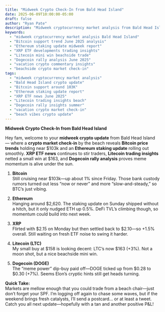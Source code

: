 ```yaml
---
title: "Midweek Crypto Check-In from Bald Head Island"
date: 2025-06-09T10:00:00-05:00
draft: false
author: "Ryan Pate"
description: "Midweek cryptocurrency market analysis from Bald Head Island—covering Bitcoin support around $103K, Ethereum staking update, XRP ETF developments, Litecoin gains, and Dogecoin rally insights."
keywords:
  - "midweek cryptocurrency market analysis Bald Head Island"
  - "Bitcoin support trend June 2025 analysis"
  - "Ethereum staking update midweek report"
  - "XRP ETF developments trading insights"
  - "Litecoin mini win beachside trade"
  - "Dogecoin rally analysis June 2025"
  - "vacation crypto commentary insights"
  - "beachside crypto market check-in"
tags:
  - "midweek cryptocurrency market analysis"
  - "Bald Head Island crypto update"
  - "Bitcoin support around 103K"
  - "Ethereum staking update report"
  - "XRP ETF news June 2025"
  - "Litecoin trading insights beach"
  - "Dogecoin rally insights summer"
  - "vacation crypto market check-in"
  - "beach vibes crypto update"
---
```


**Midweek Crypto Check-In from Bald Head Island**  

Hey fam, welcome to your **midweek crypto update** from Bald Head Island — where a **crypto market check-in** by the beach reveals **Bitcoin price trends** holding near $103k and an **Ethereum staking update** rolling out smoothly. **XRP ETF news** continues to stir traders, **Litecoin trading insights** netted a small win at $163, and **Dogecoin rally analysis** proves meme momentum is alive under the sun.

1. **Bitcoin**  
   Still cruising near \$103k—up about 1% since Friday. Those bank custody rumors turned out less “now or never” and more “slow-and-steady,” so BTC’s just vibing.

2. **Ethereum**  
   Hanging around \$2,620. The staking update on Sunday shipped without a hitch, but it only nudged ETH up 0.5%. DeFi TVL’s climbing though, so momentum could build into next week.

3. **XRP**  
   Flirted with \$2.15 on Monday but then settled back to \$2.10—so +1.5% overall. Still waiting on fresh ETF noise to swing it harder.

4. **Litecoin (LTC)**  
   My small buy at \$158 is looking decent: LTC’s now \$163 (+3%). Not a moon shot, but a nice beachside mini win.

5. **Dogecoin (DOGE)**  
   The “meme power” dip-buy paid off—DOGE ticked up from \$0.28 to \$0.30 (+7%). Seems Elon’s cryptic hints still get heads turning.

**Quick Take:**  
Markets are mellow enough that you could trade from a beach chair—just don’t forget your SPF. I’m logging off again to chase some waves, but if the weekend brings fresh catalysts, I’ll send a postcard… or at least a tweet. Catch you all next update—hopefully with a tan and another positive P&L!  